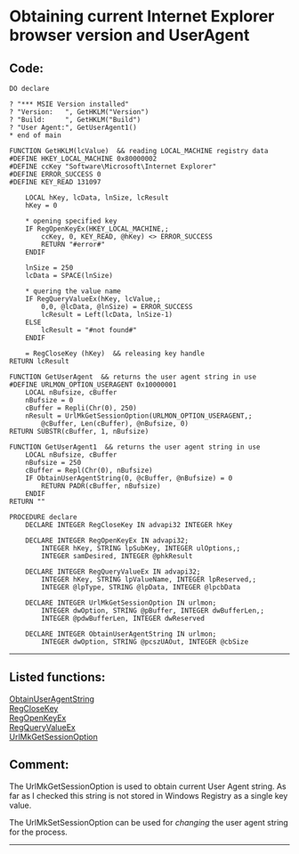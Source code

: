 
# Obtaining current Internet Explorer browser version and UserAgent

## Code:
```foxpro  
DO declare

? "*** MSIE Version installed"
? "Version:   ", GetHKLM("Version")
? "Build:     ", GetHKLM("Build")
? "User Agent:", GetUserAgent1()
* end of main

FUNCTION GetHKLM(lcValue)  && reading LOCAL_MACHINE registry data
#DEFINE HKEY_LOCAL_MACHINE 0x80000002
#DEFINE ccKey "Software\Microsoft\Internet Explorer"
#DEFINE ERROR_SUCCESS 0
#DEFINE KEY_READ 131097

	LOCAL hKey, lcData, lnSize, lcResult
	hKey = 0

	* opening specified key
	IF RegOpenKeyEx(HKEY_LOCAL_MACHINE,;
		ccKey, 0, KEY_READ, @hKey) <> ERROR_SUCCESS
		RETURN "#error#"
	ENDIF

	lnSize = 250
	lcData = SPACE(lnSize)

	* quering the value name
	IF RegQueryValueEx(hKey, lcValue,;
		0,0, @lcData, @lnSize) = ERROR_SUCCESS
		lcResult = Left(lcData, lnSize-1)
	ELSE
		lcResult = "#not found#"
	ENDIF

	= RegCloseKey (hKey)  && releasing key handle
RETURN lcResult

FUNCTION GetUserAgent  && returns the user agent string in use
#DEFINE URLMON_OPTION_USERAGENT 0x10000001
	LOCAL nBufsize, cBuffer
	nBufsize = 0
	cBuffer = Repli(Chr(0), 250)
	nResult = UrlMkGetSessionOption(URLMON_OPTION_USERAGENT,;
		@cBuffer, Len(cBuffer), @nBufsize, 0)
RETURN SUBSTR(cBuffer, 1, nBufsize)

FUNCTION GetUserAgent1  && returns the user agent string in use
	LOCAL nBufsize, cBuffer
	nBufsize = 250
	cBuffer = Repl(Chr(0), nBufsize)
	IF ObtainUserAgentString(0, @cBuffer, @nBufsize) = 0
		RETURN PADR(cBuffer, nBufsize)
	ENDIF
RETURN ""

PROCEDURE declare
	DECLARE INTEGER RegCloseKey IN advapi32 INTEGER hKey

	DECLARE INTEGER RegOpenKeyEx IN advapi32;
		INTEGER hKey, STRING lpSubKey, INTEGER ulOptions,;
		INTEGER samDesired, INTEGER @phkResult

	DECLARE INTEGER RegQueryValueEx IN advapi32;
		INTEGER hKey, STRING lpValueName, INTEGER lpReserved,;
		INTEGER @lpType, STRING @lpData, INTEGER @lpcbData

	DECLARE INTEGER UrlMkGetSessionOption IN urlmon;
		INTEGER dwOption, STRING @pBuffer, INTEGER dwBufferLen,;
		INTEGER @pdwBufferLen, INTEGER dwReserved

	DECLARE INTEGER ObtainUserAgentString IN urlmon;
		INTEGER dwOption, STRING @pcszUAOut, INTEGER @cbSize  
```  
***  


## Listed functions:
[ObtainUserAgentString](../libraries/urlmon/ObtainUserAgentString.md)  
[RegCloseKey](../libraries/advapi32/RegCloseKey.md)  
[RegOpenKeyEx](../libraries/advapi32/RegOpenKeyEx.md)  
[RegQueryValueEx](../libraries/advapi32/RegQueryValueEx.md)  
[UrlMkGetSessionOption](../libraries/urlmon/UrlMkGetSessionOption.md)  

## Comment:
The UrlMkGetSessionOption is used to obtain current User Agent string. As far as I checked this string is not stored in Windows Registry as a single key value.  
  
The UrlMkSetSessionOption can be used for *changing* the user agent string for the process.  
  
***  

